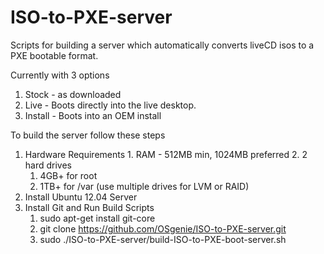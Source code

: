 ISO-to-PXE-server
===========

Scripts for building a server which automatically converts liveCD isos to a PXE bootable format.

Currently with 3 options
  1. Stock - as downloaded
  2. Live - Boots directly into the live desktop.
  3. Install - Boots into an OEM install

To build the server follow these steps
  1. Hardware Requirements
    1. RAM - 512MB min, 1024MB preferred
    2. 2 hard drives
        1. 4GB+ for root
        2. 1TB+ for /var (use multiple drives for LVM or RAID)
  2. Install Ubuntu 12.04 Server
  3. Install Git and Run Build Scripts
      1. sudo apt-get install git-core
      2. git clone https://github.com/OSgenie/ISO-to-PXE-server.git
      3. sudo ./ISO-to-PXE-server/build-ISO-to-PXE-boot-server.sh
